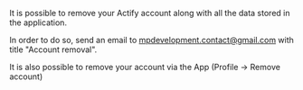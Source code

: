 It is possible to remove your Actify account along with all the data stored in the application.

In order to do so, send an email to mpdevelopment.contact@gmail.com with title "Account removal".

It is also possible to remove your account via the App (Profile -> Remove account)
